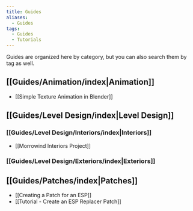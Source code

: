 ```yaml
---
title: Guides
aliases: 
  - Guides
tags:
  - Guides
  - Tutorials
---
```

Guides are organized here by category, but you can also search them by tag as well.

## [[Guides/Animation/index|Animation]]
- [[Simple Texture Animation in Blender]]


## [[Guides/Level Design/index|Level Design]]
### [[Guides/Level Design/Interiors/index|Interiors]]
- [[Morrowind Interiors Project]]
### [[Guides/Level Design/Exteriors/index|Exteriors]]

## [[Guides/Patches/index|Patches]]
- [[Creating a Patch for an ESP]]
- [[Tutorial - Create an ESP Replacer Patch]]
